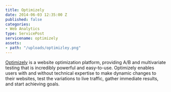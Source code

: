 ```yaml
---
title: Optimizely
date: 2014-06-03 12:35:00 Z
published: false
categories:
- Web Analytics
type: ServicePost
servicename: optimizely
assets:
- path: "/uploads/optimizley.png"
---
```


[Optimizely](https://www.optimizely.com/) is a website optimization platform, providing A/B and multivariate testing that is incredibly powerful and easy-to-use. Optimizely enables users with and without technical expertise to make dynamic changes to their websites, test the variations to live traffic, gather immediate results, and start achieving goals.

